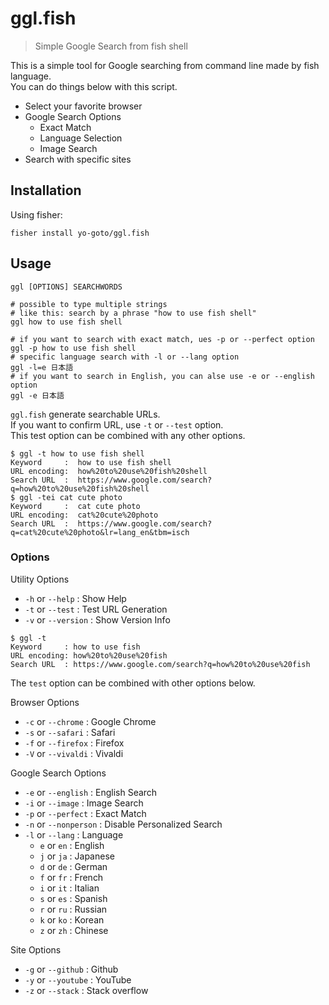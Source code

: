 # ggl.fish

> Simple Google Search from fish shell

This is a simple tool for Google searching from command line made by fish language.   
You can do things below with this script.  

- Select your favorite browser
- Google Search Options
    - Exact Match
    - Language Selection
    - Image Search
- Search with specific sites

## Installation

Using fisher:

```shell
fisher install yo-goto/ggl.fish
```

## Usage

```shell
ggl [OPTIONS] SEARCHWORDS

# possible to type multiple strings
# like this: search by a phrase "how to use fish shell"
ggl how to use fish shell

# if you want to search with exact match, ues -p or --perfect option
ggl -p how to use fish shell
# specific language search with -l or --lang option
ggl -l=e 日本語
# if you want to search in English, you can alse use -e or --english option
ggl -e 日本語
```

`ggl.fish` generate searchable URLs.  
If you want to confirm URL, use `-t` or `--test` option.  
This test option can be combined with any other options.  

```shell
$ ggl -t how to use fish shell
Keyword     :  how to use fish shell
URL encoding:  how%20to%20use%20fish%20shell
Search URL  :  https://www.google.com/search?q=how%20to%20use%20fish%20shell
$ ggl -tei cat cute photo
Keyword     :  cat cute photo
URL encoding:  cat%20cute%20photo
Search URL  :  https://www.google.com/search?q=cat%20cute%20photo&lr=lang_en&tbm=isch
```

### Options

Utility Options
- `-h` or `--help`      : Show Help
- `-t` or `--test`      : Test URL Generation
- `-v` or `--version`   : Show Version Info

```shell
$ ggl -t 
Keyword     : how to use fish
URL encoding: how%20to%20use%20fish
Search URL  : https://www.google.com/search?q=how%20to%20use%20fish
```

The `test` option can be combined with other options below. 

Browser Options
- `-c` or `--chrome`    : Google Chrome
- `-s` or `--safari`    : Safari
- `-f` or `--firefox`   : Firefox
- `-V` or `--vivaldi`   : Vivaldi

Google Search Options
- `-e` or `--english`   : English Search
- `-i` or `--image`     : Image Search
- `-p` or `--perfect`   : Exact Match
- `-n` or `--nonperson` : Disable Personalized Search
- `-l` or `--lang`      : Language
    - `e` or `en`       : English
    - `j` or `ja`       : Japanese
    - `d` or `de`       : German
    - `f` or `fr`       : French
    - `i` or `it`       : Italian
    - `s` or `es`       : Spanish
    - `r` or `ru`       : Russian
    - `k` or `ko`       : Korean
    - `z` or `zh`       : Chinese

Site Options
- `-g` or `--github`    : Github
- `-y` or `--youtube`   : YouTube
- `-z` or `--stack`     : Stack overflow


